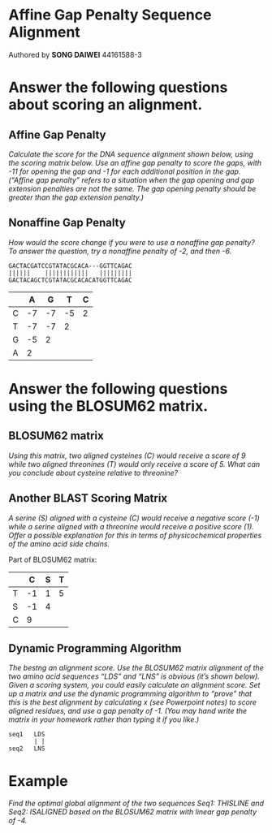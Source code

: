 # Affine Gap Penalty Sequence Alignment
Authored by **SONG DAIWEI** 44161588-3

# Answer the following questions about scoring an alignment.

## Affine Gap Penalty
*Calculate the score for the DNA sequence alignment shown below, using the scoring matrix below.  Use an affine gap penalty to score the gaps, with -11 for opening the gap and -1 for each additional position in the gap.  (“Affine gap penalty” refers to a situation when the gap opening and gap extension penalties are not the same.  The gap opening penalty should be greater than the gap extension penalty.)*

## Nonaffine Gap Penalty
*How would the score change if you were to use a nonaffine gap penalty?  To answer the question, try a nonaffine penalty of -2, and then -6.*

```
GACTACGATCCGTATACGCACA---GGTTCAGAC        
||||||    ||||||||||||   |||||||||       
GACTACAGCTCGTATACGCACACATGGTTCAGAC          
```
| |A|G|T|C|
|-|-|-|-|-|
|C|-7|-7|-5|2|
|T|-7|-7|2| |
|G|-5|2|||
|A|2||||



# Answer the following questions using the BLOSUM62 matrix.

## BLOSUM62 matrix
*Using this matrix, two aligned cysteines (C) would receive a score of 9 while two aligned threonines (T) would only receive a score of 5.  What can you conclude about cysteine relative to threonine?*


## Another BLAST Scoring Matrix
*A serine (S) aligned with a cysteine (C) would receive a negative score (-1) while a serine aligned with a threonine would receive a positive score (1).  Offer a possible explanation for this in terms of physicochemical properties of the amino acid side chains.*

Part of BLOSUM62 matrix:

| |C|S|T|
|-|-|-|-|
|T|-1|1|5|
|S|-1|4| |
|C|9| | |




## Dynamic Programming Algorithm
*The bestng an alignment score.  Use the BLOSUM62 matrix alignment of the two amino acid sequences “LDS” and “LNS” is obvious (it’s shown below).  Given a scoring system, you could easily calculate an alignment score.  Set up a matrix and use the dynamic programming algorithm to “prove” that this is the best alignment by calculating x (see Powerpoint notes) to score aligned residues, and use a gap penalty of -1.  (You may hand write the matrix in your homework rather than typing it if you like.)*
```
seq1   LDS
       | |
seq2   LNS
```




# Example
*Find the optimal global alignment of the two sequences Seq1: THISLINE and Seq2: ISALIGNED based on the BLOSUM62 matrix with linear gap penalty of -4.*